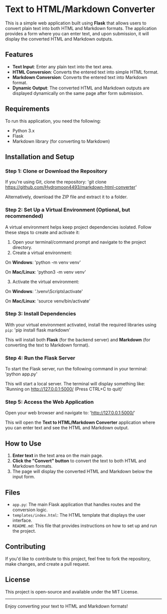 # Text to HTML/Markdown Converter

This is a simple web application built using **Flask** that allows users to convert plain text into both HTML and Markdown formats. The application provides a form where you can enter text, and upon submission, it will display the converted HTML and Markdown outputs.

## Features

- **Text Input**: Enter any plain text into the text area.
- **HTML Conversion**: Converts the entered text into simple HTML format.
- **Markdown Conversion**: Converts the entered text into Markdown format.
- **Dynamic Output**: The converted HTML and Markdown outputs are displayed dynamically on the same page after form submission.

## Requirements

To run this application, you need the following:
- Python 3.x
- Flask
- Markdown library (for converting to Markdown)

## Installation and Setup

### Step 1: Clone or Download the Repository

If you're using Git, clone the repository:
    'git clone https://github.com/Hydromoon4493/markdown-html-converter'

Alternatively, download the ZIP file and extract it to a folder.

### Step 2: Set Up a Virtual Environment (Optional, but recommended)

A virtual environment helps keep project dependencies isolated. Follow these steps to create and activate it:

1. Open your terminal/command prompt and navigate to the project directory.
2. Create a virtual environment:

On **Windows**:
    'python -m venv venv'

On **Mac/Linux**:
    'python3 -m venv venv'

3. Activate the virtual environment:

On **Windows**:
    '.\venv\Scripts\activate'

On **Mac/Linux**:
    'source venv/bin/activate'

### Step 3: Install Dependencies

With your virtual environment activated, install the required libraries using `pip`:
    'pip install flask markdown'

This will install both **Flask** (for the backend server) and **Markdown** (for converting the text to Markdown format).

### Step 4: Run the Flask Server

To start the Flask server, run the following command in your terminal:
    'python app.py'

This will start a local server. The terminal will display something like:
    'Running on http://127.0.0.1:5000/ (Press CTRL+C to quit)'

### Step 5: Access the Web Application

Open your web browser and navigate to:
    'http://127.0.0.1:5000/'

This will open the **Text to HTML/Markdown Converter** application where you can enter text and see the HTML and Markdown output.

## How to Use

1. **Enter text** in the text area on the main page.
2. **Click the "Convert" button** to convert the text to both HTML and Markdown formats.
3. The page will display the converted HTML and Markdown below the input form.

## Files

- `app.py`: The main Flask application that handles routes and the conversion logic.
- `templates/index.html`: The HTML template that displays the user interface.
- `README.md`: This file that provides instructions on how to set up and run the project.

## Contributing

If you'd like to contribute to this project, feel free to fork the repository, make changes, and create a pull request.

## License

This project is open-source and available under the MIT License.

---

Enjoy converting your text to HTML and Markdown formats!
